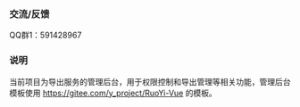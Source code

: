 ### 交流/反馈

QQ群1：591428967

### 说明
当前项目为导出服务的管理后台，用于权限控制和导出管理等相关功能，管理后台模板使用 https://gitee.com/y_project/RuoYi-Vue 的模板。
